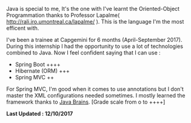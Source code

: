 Java is special to me, It's the one with I've learnt the Oriented-Object Programmation thanks to Professor Lapalme( http://rali.iro.umontreal.ca/lapalme/ ).
This is the language I'm the most efficent with. 

I've been a trainee at Capgemini for 6 months (April-September 2017). During this internship I had the opportunity to use a lot of technologies combined to Java.
Now I feel confident saying that I can use :
* Spring Boot ++++
* Hibernate (ORM) +++
* Spring MVC ++

For Spring MVC, I'm good when it comes to use annotations but I don't master the XML configurations needed sometimes.
I mostly learned the framework thanks to [Java Brains](https://javabrains.io/).
[Grade scale from o to ++++]

**Last Updated : 12/10/2017**
